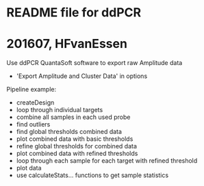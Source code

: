 # README file for ddPCR
# 
# 201607, HFvanEssen

Use ddPCR QuantaSoft software to export raw Amplitude data
- 'Export Amplitude and Cluster Data' in options 

Pipeline example:
- createDesign
- loop through individual targets
- combine all samples in each used probe
- find outliers
- find global thresholds combined data
- plot combined data with basic thresholds
- refine global thresholds for combined data
- plot combined data with refined thresholds
- loop through each sample for each target with refined threshold
- plot data
- use calculateStats... functions to get sample statistics
######
